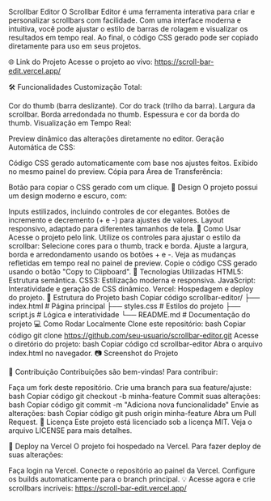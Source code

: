 Scrollbar Editor
O Scrollbar Editor é uma ferramenta interativa para criar e personalizar scrollbars com facilidade. Com uma interface moderna e intuitiva, você pode ajustar o estilo de barras de rolagem e visualizar os resultados em tempo real. Ao final, o código CSS gerado pode ser copiado diretamente para uso em seus projetos.

🌐 Link do Projeto
Acesse o projeto ao vivo: https://scroll-bar-edit.vercel.app/

🛠️ Funcionalidades
Customização Total:

Cor do thumb (barra deslizante).
Cor do track (trilho da barra).
Largura da scrollbar.
Borda arredondada no thumb.
Espessura e cor da borda do thumb.
Visualização em Tempo Real:

Preview dinâmico das alterações diretamente no editor.
Geração Automática de CSS:

Código CSS gerado automaticamente com base nos ajustes feitos.
Exibido no mesmo painel do preview.
Cópia para Área de Transferência:

Botão para copiar o CSS gerado com um clique.
🎨 Design
O projeto possui um design moderno e escuro, com:

Inputs estilizados, incluindo controles de cor elegantes.
Botões de incremento e decremento (+ e -) para ajustes de valores.
Layout responsivo, adaptado para diferentes tamanhos de tela.
🚀 Como Usar
Acesse o projeto pelo link.
Utilize os controles para ajustar o estilo da scrollbar:
Selecione cores para o thumb, track e borda.
Ajuste a largura, borda e arredondamento usando os botões + e -.
Veja as mudanças refletidas em tempo real no painel de preview.
Copie o código CSS gerado usando o botão "Copy to Clipboard".
🧩 Tecnologias Utilizadas
HTML5: Estrutura semântica.
CSS3: Estilização moderna e responsiva.
JavaScript: Interatividade e geração de CSS dinâmico.
Vercel: Hospedagem e deploy do projeto.
📂 Estrutura do Projeto
bash
Copiar código
scrollbar-editor/
├── index.html    # Página principal
├── styles.css    # Estilos do projeto
├── script.js     # Lógica e interatividade
└── README.md     # Documentação do projeto
💻 Como Rodar Localmente
Clone este repositório:
bash
Copiar código
git clone https://github.com/seu-usuario/scrollbar-editor.git
Acesse o diretório do projeto:
bash
Copiar código
cd scrollbar-editor
Abra o arquivo index.html no navegador.
📷 Screenshot do Projeto

🙌 Contribuição
Contribuições são bem-vindas! Para contribuir:

Faça um fork deste repositório.
Crie uma branch para sua feature/ajuste:
bash
Copiar código
git checkout -b minha-feature
Commit suas alterações:
bash
Copiar código
git commit -m "Adiciona nova funcionalidade"
Envie as alterações:
bash
Copiar código
git push origin minha-feature
Abra um Pull Request.
📄 Licença
Este projeto está licenciado sob a licença MIT. Veja o arquivo LICENSE para mais detalhes.

🚀 Deploy na Vercel
O projeto foi hospedado na Vercel. Para fazer deploy de suas alterações:

Faça login na Vercel.
Conecte o repositório ao painel da Vercel.
Configure os builds automaticamente para o branch principal.
💡 Acesse agora e crie scrollbars incríveis: https://scroll-bar-edit.vercel.app/
